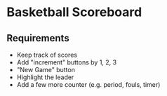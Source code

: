 # Basketball Scoreboard

## Requirements

- Keep track of scores
- Add "increment" buttons by 1, 2, 3
- "New Game" button
- Highlight the leader
- Add a few more counter (e.g. period, fouls, timer)